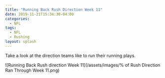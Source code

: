 ```yaml
---
title: "Running Back Rush Direction Week 11"
date: 2019-11-21T15:34:30-04:00
categories:
  - NFL
tags:
  - NFL
  - Rushing
layout: splash
---
```


Take a look at the direction teams like to run their running plays.

![Running Back Rush direction Week 11](/assets/images/% of Rush Direction Ran Through Week 11.png)

[My twitter]: https://twitter.com/ViralVis
